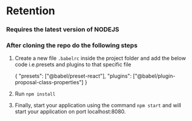 # Retention

### Requires the latest version of NODEJS

### After cloning the repo do the following steps

 1. Create a new file `.babelrc` inside the project folder and add the below code i.e.presets and plugins to that specific file

    {
     "presets": ["@babel/preset-react"],
     "plugins": ["@babel/plugin-proposal-class-properties"]
    }

 2. Run `npm install`
 
 3. Finally, start your application using the command `npm start` and will start your application on port localhost:8080.
